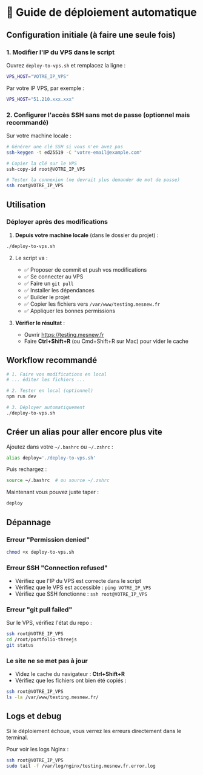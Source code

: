 # 🚀 Guide de déploiement automatique

## Configuration initiale (à faire une seule fois)

### 1. Modifier l'IP du VPS dans le script

Ouvrez `deploy-to-vps.sh` et remplacez la ligne :
```bash
VPS_HOST="VOTRE_IP_VPS"
```

Par votre IP VPS, par exemple :
```bash
VPS_HOST="51.210.xxx.xxx"
```

### 2. Configurer l'accès SSH sans mot de passe (optionnel mais recommandé)

Sur votre machine locale :

```bash
# Générer une clé SSH si vous n'en avez pas
ssh-keygen -t ed25519 -C "votre-email@example.com"

# Copier la clé sur le VPS
ssh-copy-id root@VOTRE_IP_VPS

# Tester la connexion (ne devrait plus demander de mot de passe)
ssh root@VOTRE_IP_VPS
```

## Utilisation

### Déployer après des modifications

1. **Depuis votre machine locale** (dans le dossier du projet) :

```bash
./deploy-to-vps.sh
```

2. Le script va :
   - ✅ Proposer de commit et push vos modifications
   - ✅ Se connecter au VPS
   - ✅ Faire un `git pull`
   - ✅ Installer les dépendances
   - ✅ Builder le projet
   - ✅ Copier les fichiers vers `/var/www/testing.mesnew.fr`
   - ✅ Appliquer les bonnes permissions

3. **Vérifier le résultat** :
   - Ouvrir https://testing.mesnew.fr
   - Faire **Ctrl+Shift+R** (ou Cmd+Shift+R sur Mac) pour vider le cache

## Workflow recommandé

```bash
# 1. Faire vos modifications en local
# ... éditer les fichiers ...

# 2. Tester en local (optionnel)
npm run dev

# 3. Déployer automatiquement
./deploy-to-vps.sh
```

## Créer un alias pour aller encore plus vite

Ajoutez dans votre `~/.bashrc` ou `~/.zshrc` :

```bash
alias deploy='./deploy-to-vps.sh'
```

Puis rechargez :
```bash
source ~/.bashrc  # ou source ~/.zshrc
```

Maintenant vous pouvez juste taper :
```bash
deploy
```

## Dépannage

### Erreur "Permission denied"
```bash
chmod +x deploy-to-vps.sh
```

### Erreur SSH "Connection refused"
- Vérifiez que l'IP du VPS est correcte dans le script
- Vérifiez que le VPS est accessible : `ping VOTRE_IP_VPS`
- Vérifiez que SSH fonctionne : `ssh root@VOTRE_IP_VPS`

### Erreur "git pull failed"
Sur le VPS, vérifiez l'état du repo :
```bash
ssh root@VOTRE_IP_VPS
cd /root/portfolio-threejs
git status
```

### Le site ne se met pas à jour
- Videz le cache du navigateur : **Ctrl+Shift+R**
- Vérifiez que les fichiers ont bien été copiés :
```bash
ssh root@VOTRE_IP_VPS
ls -la /var/www/testing.mesnew.fr/
```

## Logs et debug

Si le déploiement échoue, vous verrez les erreurs directement dans le terminal.

Pour voir les logs Nginx :
```bash
ssh root@VOTRE_IP_VPS
sudo tail -f /var/log/nginx/testing.mesnew.fr.error.log
```

